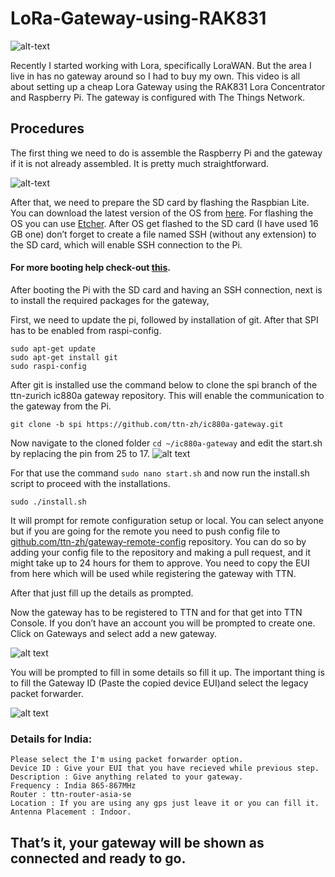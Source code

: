 # LoRa-Gateway-using-RAK831

![alt-text](https://github.com/vyshakpadinjarote/LoRa-Gateway-using-RAK831/blob/master/Images/gateway.png)

Recently I started working with Lora, specifically LoraWAN. But the area I live in has no gateway around so I had to buy my own. This video is all about setting up a cheap Lora Gateway using the RAK831 Lora Concentrator and Raspberry Pi. The gateway is configured with The Things Network.

## Procedures

The first thing we need to do is assemble the Raspberry Pi and the gateway if it is not already assembled. It is pretty much straightforward.

![alt-text](https://github.com/vyshakpadinjarote/LoRa-Gateway-using-RAK831/blob/master/Images/rak831-gateway.png)

After that, we need to prepare the SD card by flashing the Raspbian Lite. You can download the latest version of the OS from [here](https://www.raspberrypi.org/downloads/raspbian/). For flashing the OS you can use [Etcher](https://www.balena.io/etcher/). After OS get flashed to the SD card (I have used 16 GB one) don’t forget to create a file named SSH (without any extension) to the SD card, which will enable SSH connection to the Pi.

#### For more booting help check-out [this](https://github.com/vyshakpadinjarote/Booting-My-First-Raspberry-Pi).

After booting the Pi with the SD card and having an SSH connection, next is to install the required packages for the gateway,

First, we need to update the pi, followed by installation of git. After that SPI has to be enabled from raspi-config.

```
sudo apt-get update
sudo apt-get install git
sudo raspi-config
```

After git is installed use the command below to clone the spi branch of the ttn-zurich ic880a gateway repository. This will enable the communication to the gateway from the Pi.

```
git clone -b spi https://github.com/ttn-zh/ic880a-gateway.git
```

Now navigate to the cloned folder ```cd ~/ic880a-gateway``` and edit the start.sh by replacing the pin from 25 to 17. 
![alt text](https://github.com/vyshakpadinjarote/LoRa-Gateway-using-RAK831/blob/master/Images/Screenshot%20(55).png)

For that use the command ```sudo nano start.sh``` and now run the install.sh script to proceed with the installations.

```
sudo ./install.sh
```

It will prompt for remote configuration setup or local. You can select anyone but if you are going for the remote you need to push config file to [github.com/ttn-zh/gateway-remote-config](github.com/ttn-zh/gateway-remote-config) repository. You can do so by adding your config file to the repository and making a pull request, and it might take up to 24 hours for them to approve. You need to copy the EUI from here which will be used while registering the gateway with TTN.

After that just fill up the details as prompted.

Now the gateway has to be registered to TTN and for that get into TTN Console. If you don’t have an account you will be prompted to create one.  Click on Gateways and select add a new gateway.

![alt text](https://github.com/vyshakpadinjarote/LoRa-Gateway-using-RAK831/blob/master/Images/Screenshot%20(53).png)

You will be prompted to fill in some details so fill it up. The important thing is to fill the Gateway ID (Paste the copied device EUI)and select the legacy packet forwarder.

![alt text](https://github.com/vyshakpadinjarote/LoRa-Gateway-using-RAK831/blob/master/Images/Screenshot%20(54).png)

### Details for India:
```
Please select the I'm using packet forwarder option.
Device ID : Give your EUI that you have recieved while previous step.
Description : Give anything related to your gateway.
Frequency : India 865-867MHz
Router : ttn-router-asia-se
Location : If you are using any gps just leave it or you can fill it.
Antenna Placement : Indoor.
```
## That’s it, your gateway will be shown as connected and ready to go.
